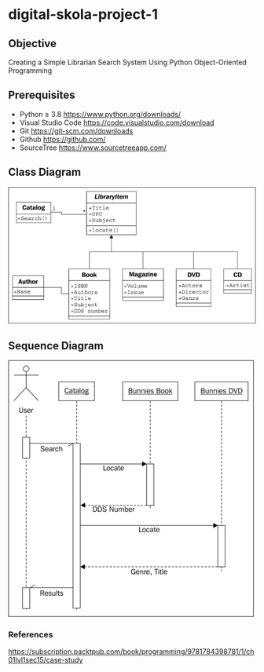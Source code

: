# digital-skola-project-1

## Objective
Creating a Simple Librarian Search System Using Python Object-Oriented Programming

## Prerequisites
- Python ≥ 3.8 https://www.python.org/downloads/
- Visual Studio Code https://code.visualstudio.com/download
- Git https://git-scm.com/downloads
- Github https://github.com/
- SourceTree https://www.sourcetreeapp.com/

## Class Diagram
![uml_diagram](images/uml_diagram.webp)

## Sequence Diagram
![sequence_diagram](images/uml_sequence_diagram.webp)


### References
https://subscription.packtpub.com/book/programming/9781784398781/1/ch01lvl1sec15/case-study